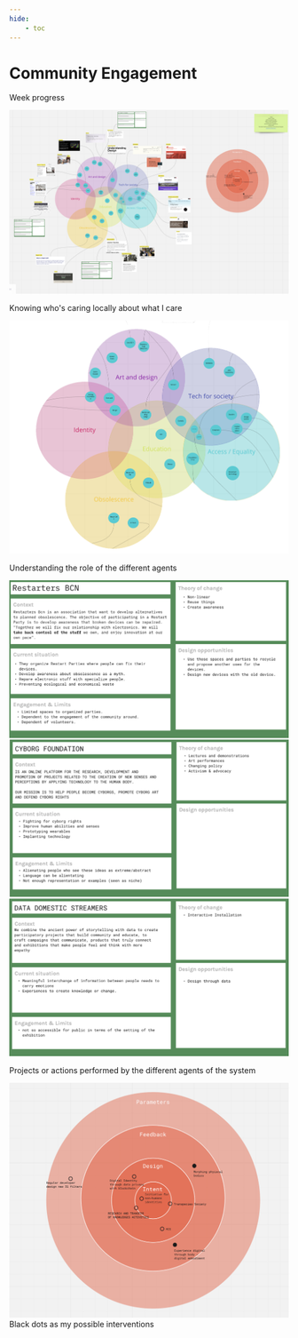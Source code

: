 ```yaml
---
hide:
    - toc
---
```

# Community Engagement

Week progress

![](../images/img28.png)

Knowing who's caring locally about what I care

![](../images/img23.png)

Understanding the role of the different agents

![](../images/img24.png)
![](../images/img25.png)
![](../images/img26.png)

Projects or actions performed by the different agents of the system 

![](../images/img27.png)
Black dots as my possible interventions

